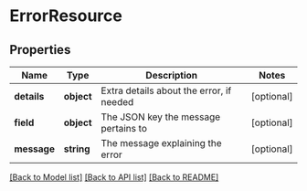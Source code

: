 # ErrorResource

## Properties
Name | Type | Description | Notes
------------ | ------------- | ------------- | -------------
**details** | **object** | Extra details about the error, if needed | [optional] 
**field** | **object** | The JSON key the message pertains to | [optional] 
**message** | **string** | The message explaining the error | [optional] 

[[Back to Model list]](../README.md#documentation-for-models) [[Back to API list]](../README.md#documentation-for-api-endpoints) [[Back to README]](../README.md)


